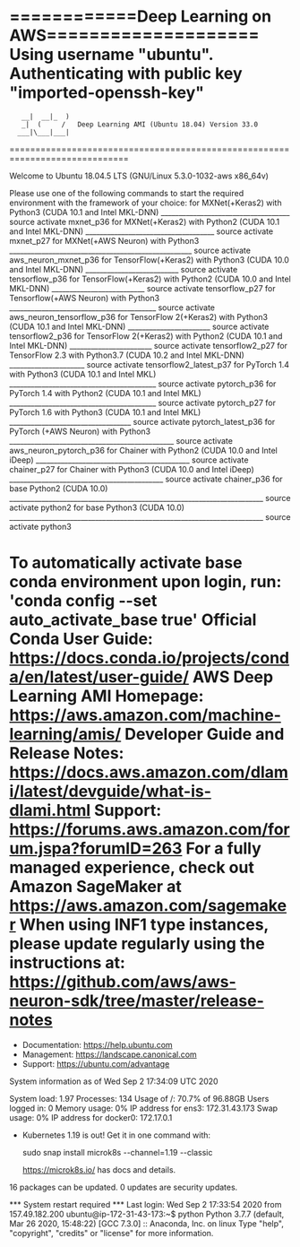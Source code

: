 ============Deep Learning on AWS====================
Using username "ubuntu".
Authenticating with public key "imported-openssh-key"
=============================================================================
       __|  __|_  )
       _|  (     /   Deep Learning AMI (Ubuntu 18.04) Version 33.0
      ___|\___|___|
=============================================================================

Welcome to Ubuntu 18.04.5 LTS (GNU/Linux 5.3.0-1032-aws x86_64v)

Please use one of the following commands to start the required environment with the framework of your choice:
for MXNet(+Keras2) with Python3 (CUDA 10.1 and Intel MKL-DNN) ____________________________________ source activate mxnet_p36
for MXNet(+Keras2) with Python2 (CUDA 10.1 and Intel MKL-DNN) ____________________________________ source activate mxnet_p27
for MXNet(+AWS Neuron) with Python3 ___________________________________________________ source activate aws_neuron_mxnet_p36
for TensorFlow(+Keras2) with Python3 (CUDA 10.0 and Intel MKL-DNN) __________________________ source activate tensorflow_p36
for TensorFlow(+Keras2) with Python2 (CUDA 10.0 and Intel MKL-DNN) __________________________ source activate tensorflow_p27
for Tensorflow(+AWS Neuron) with Python3 _________________________________________ source activate aws_neuron_tensorflow_p36
for TensorFlow 2(+Keras2) with Python3 (CUDA 10.1 and Intel MKL-DNN) _______________________ source activate tensorflow2_p36
for TensorFlow 2(+Keras2) with Python2 (CUDA 10.1 and Intel MKL-DNN) _______________________ source activate tensorflow2_p27
for TensorFlow 2.3 with Python3.7 (CUDA 10.2 and Intel MKL-DNN) _____________________ source activate tensorflow2_latest_p37
for PyTorch 1.4 with Python3 (CUDA 10.1 and Intel MKL) _________________________________________ source activate pytorch_p36
for PyTorch 1.4 with Python2 (CUDA 10.1 and Intel MKL) _________________________________________ source activate pytorch_p27
for PyTorch 1.6 with Python3 (CUDA 10.1 and Intel MKL) __________________________________ source activate pytorch_latest_p36
for PyTorch (+AWS Neuron) with Python3 ______________________________________________ source activate aws_neuron_pytorch_p36
for Chainer with Python2 (CUDA 10.0 and Intel iDeep) ___________________________________________ source activate chainer_p27
for Chainer with Python3 (CUDA 10.0 and Intel iDeep) ___________________________________________ source activate chainer_p36
for base Python2 (CUDA 10.0) _______________________________________________________________________ source activate python2
for base Python3 (CUDA 10.0) _______________________________________________________________________ source activate python3

To automatically activate base conda environment upon login, run: 'conda config --set auto_activate_base true'
Official Conda User Guide: https://docs.conda.io/projects/conda/en/latest/user-guide/
AWS Deep Learning AMI Homepage: https://aws.amazon.com/machine-learning/amis/
Developer Guide and Release Notes: https://docs.aws.amazon.com/dlami/latest/devguide/what-is-dlami.html
Support: https://forums.aws.amazon.com/forum.jspa?forumID=263
For a fully managed experience, check out Amazon SageMaker at https://aws.amazon.com/sagemaker
When using INF1 type instances, please update regularly using the instructions at: https://github.com/aws/aws-neuron-sdk/tree/master/release-notes
=============================================================================

 * Documentation:  https://help.ubuntu.com
 * Management:     https://landscape.canonical.com
 * Support:        https://ubuntu.com/advantage

  System information as of Wed Sep  2 17:34:09 UTC 2020

  System load:  1.97               Processes:              134
  Usage of /:   70.7% of 96.88GB   Users logged in:        0
  Memory usage: 0%                 IP address for ens3:    172.31.43.173
  Swap usage:   0%                 IP address for docker0: 172.17.0.1

 * Kubernetes 1.19 is out! Get it in one command with:

     sudo snap install microk8s --channel=1.19 --classic

   https://microk8s.io/ has docs and details.

16 packages can be updated.
0 updates are security updates.


*** System restart required ***
Last login: Wed Sep  2 17:33:54 2020 from 157.49.182.200
ubuntu@ip-172-31-43-173:~$ python
Python 3.7.7 (default, Mar 26 2020, 15:48:22)
[GCC 7.3.0] :: Anaconda, Inc. on linux
Type "help", "copyright", "credits" or "license" for more information.
